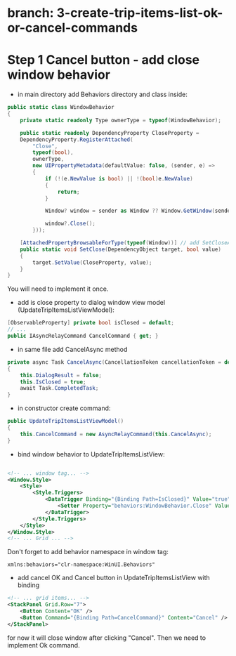 # branch: 3-create-trip-items-list-ok-or-cancel-commands

# Step 1 Cancel button - add close window behavior 

- in main directory add Behaviors directory and class inside:

```csharp
public static class WindowBehavior
{
    private static readonly Type ownerType = typeof(WindowBehavior);

    public static readonly DependencyProperty CloseProperty =
    DependencyProperty.RegisterAttached(
        "Close",
        typeof(bool),
        ownerType,
        new UIPropertyMetadata(defaultValue: false, (sender, e) =>
        {
            if (!(e.NewValue is bool) || !(bool)e.NewValue)
            {
                return;
            }

            Window? window = sender as Window ?? Window.GetWindow(sender);

            window?.Close();
        }));

    [AttachedPropertyBrowsableForType(typeof(Window))] // add SetCloseAction to any window class 
    public static void SetClose(DependencyObject target, bool value)
    {
        target.SetValue(CloseProperty, value);
    }
}
```
You will need to implement it once. 

- add is close property to dialog window view model (UpdateTripItemsListViewModel):

```csharp
[ObservableProperty] private bool isClosed = default;
// ...
public IAsyncRelayCommand CancelCommand { get; }
```
- in same file add CancelAsync method 

```csharp
private async Task CancelAsync(CancellationToken cancellationToken = default)
{
    this.DialogResult = false;
    this.IsClosed = true;
    await Task.CompletedTask;
}
```
- in constructor create command:

```csharp
public UpdateTripItemsListViewModel()
{
    this.CancelCommand = new AsyncRelayCommand(this.CancelAsync);
}
```

- bind window behavior to UpdateTripItemsListView:

```xml

<!-- ... window tag... -->
<Window.Style>
    <Style>
        <Style.Triggers>
            <DataTrigger Binding="{Binding Path=IsClosed}" Value="true">
                <Setter Property="behaviors:WindowBehavior.Close" Value="true" />
            </DataTrigger>
        </Style.Triggers>
    </Style>
</Window.Style>
<!-- ... Grid ... -->
```
Don't forget to add behavior namespace in window tag: 
```
xmlns:behaviors="clr-namespace:WinUI.Behaviors"
```
- add cancel OK and Cancel button in UpdateTripItemsListView with binding

```xml
<!-- ... grid items... -->
<StackPanel Grid.Row="7">
    <Button Content="OK" />
    <Button Command="{Binding Path=CancelCommand}" Content="Cancel" />
</StackPanel>
```
for now it will close window after clicking "Cancel". Then we need to implement Ok command. 




